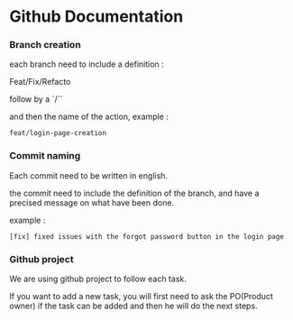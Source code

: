 # Github Documentation

### Branch creation

each branch need to include a definition :

Feat/Fix/Refacto

follow by a `/``

and then the name of the action, example :

`feat/login-page-creation`

### Commit naming

Each commit need to be written in english.

the commit need to include the definition of the branch, and have a precised message on what have been done.

example :

`[fix] fixed issues with the forgot password button in the login page`

### Github project

We are using github project to follow each task.

If you want to add a new task, you will first need to ask the PO(Product owner) if the task can be added and then he will do the next steps.
